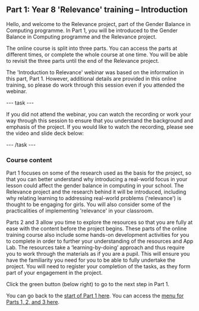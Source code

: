 ## Part 1: Year 8 'Relevance' training – Introduction

Hello, and welcome to the Relevance project, part of the Gender Balance in Computing programme. In Part 1, you will be introduced to the Gender Balance in Computing programme and the Relevance project.

The online course is split into three parts. You can access the parts at different times, or complete the whole course at one time. You will be able to revisit the three parts until the end of the Relevance project. 
 
The 'Introduction to Relevance' webinar was based on the information in this part, Part 1. However, additional details are provided in this online training, so please do work through this session even if you attended the webinar.
 
--- task ---

If you did not attend the webinar, you can watch the recording or work your way through this session to ensure that you understand the background and emphasis of the project. If you would like to watch the recording, please see the video and slide deck below:


--- /task ---

### Course content

Part 1 focuses on some of the research used as the basis for the project, so that you can better understand why introducing a real-world focus in your lesson could affect the gender balance in computing in your school. The Relevance project and the research behind it will be introduced, including why relating learning to addressing real-world problems ('relevance') is thought to be engaging for girls. You will also consider some of the practicalities of implementing 'relevance' in your classroom.

Parts 2 and 3 allow you time to explore the resources so that you are fully at ease with the content before the project begins. These parts of the online training course also include some hands-on development activities for you to complete in order to further your understanding of the resources and App Lab. The resources take a ‘learning-by-doing’ approach and thus require you to work through the materials as if you are a pupil. This will ensure you have the familiarity you need for you to be able to fully undertake the project. You will need to register your completion of the tasks, as they form part of your engagement in the project.

Click the green button (below right) to go to the next step in Part 1.

You can go back to the [start of Part 1 here](https://projects.raspberrypi.org/en/projects/Year8-RelevanceTraining-Part1-GBICi4).
You can access the [menu for Parts 1, 2, and 3 here](https://projects.raspberrypi.org/en/pathways/year8-relevancetraining-gbici4).

